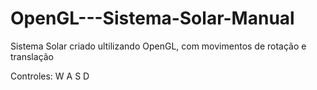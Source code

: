 # OpenGL---Sistema-Solar-Manual
Sistema Solar criado ultilizando OpenGL, com movimentos de rotação e translação

Controles: W A S D 
